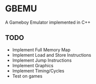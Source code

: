# GBEMU
A Gameboy Emulator implemented in C++

## TODO
- Implement Full Memory Map
- Implement Load and Store Instructions
- Implement Jump Instructions
- Implement Graphics
- Implement Timing/Cycles
- Test on games


